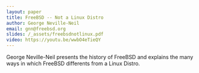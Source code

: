 ```yaml
---
layout: paper
title: FreeBSD -- Not a Linux Distro 
author: George Neville-Neil
email: gnn@freebsd.org
slides: /_assets/freebsdnotlinux.pdf
video: https://youtu.be/wwbO4eTieQY
---
```

George Neville-Neil presents the history of FreeBSD and explains the many ways
in which FreeBSD differents from a Linux Distro.
